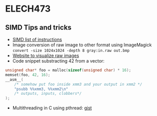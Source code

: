 # ELECH473

## SIMD Tips and tricks

- [SIMD list of instructions](https://www.felixcloutier.com/x86/)
- Image conversion of raw image to other format using ImageMagick `convert -size 1024x1024 -depth 8 gray:in.raw out.bmp`
- [Website to visualize raw images](http://rawpixels.net/)
- Code snippet substracting 42 from a vector:
```C
unsigned char* foo = malloc(sizeof(unsigned char) * 16);
memset(foo, 42, 16);
__asm__(
    /* somehow put foo inside xmm3 and your output in xmm2 */
    "psubb %%xmm3, %%xmm2\n"
    /* outputs, inputs, clobbers*/
);
```
- Multithreading in C using pthread: [gist](https://gist.github.com/parastuffs/a7818b1ff46de40b95949943fbd53c8b)
